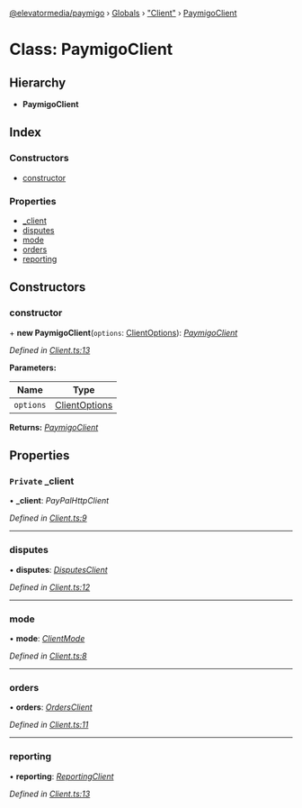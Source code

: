 [@elevatormedia/paymigo](../README.md) › [Globals](../globals.md) › ["Client"](../modules/_client_.md) › [PaymigoClient](_client_.paymigoclient.md)

# Class: PaymigoClient

## Hierarchy

-   **PaymigoClient**

## Index

### Constructors

-   [constructor](_client_.paymigoclient.md#constructor)

### Properties

-   [\_client](_client_.paymigoclient.md#private-_client)
-   [disputes](_client_.paymigoclient.md#disputes)
-   [mode](_client_.paymigoclient.md#mode)
-   [orders](_client_.paymigoclient.md#orders)
-   [reporting](_client_.paymigoclient.md#reporting)

## Constructors

### constructor

\+ **new PaymigoClient**(`options`: [ClientOptions](../modules/_types_client_.md#clientoptions)): _[PaymigoClient](_client_.paymigoclient.md)_

_Defined in [Client.ts:13](https://github.com/ELEVATORmedia/paymigo/blob/0b66b83/src/Client.ts#L13)_

**Parameters:**

| Name      | Type                                                        |
| --------- | ----------------------------------------------------------- |
| `options` | [ClientOptions](../modules/_types_client_.md#clientoptions) |

**Returns:** _[PaymigoClient](_client_.paymigoclient.md)_

## Properties

### `Private` \_client

• **\_client**: _PayPalHttpClient_

_Defined in [Client.ts:9](https://github.com/ELEVATORmedia/paymigo/blob/0b66b83/src/Client.ts#L9)_

---

### disputes

• **disputes**: _[DisputesClient](_lib_disputes_disputesclient_.disputesclient.md)_

_Defined in [Client.ts:12](https://github.com/ELEVATORmedia/paymigo/blob/0b66b83/src/Client.ts#L12)_

---

### mode

• **mode**: _[ClientMode](../modules/_types_client_.md#clientmode)_

_Defined in [Client.ts:8](https://github.com/ELEVATORmedia/paymigo/blob/0b66b83/src/Client.ts#L8)_

---

### orders

• **orders**: _[OrdersClient](_lib_orders_.ordersclient.md)_

_Defined in [Client.ts:11](https://github.com/ELEVATORmedia/paymigo/blob/0b66b83/src/Client.ts#L11)_

---

### reporting

• **reporting**: _[ReportingClient](_lib_reporting_.reportingclient.md)_

_Defined in [Client.ts:13](https://github.com/ELEVATORmedia/paymigo/blob/0b66b83/src/Client.ts#L13)_
